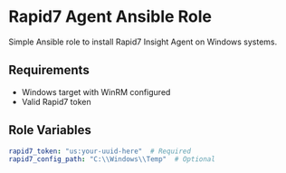 # Rapid7 Agent Ansible Role

Simple Ansible role to install Rapid7 Insight Agent on Windows systems.

## Requirements

- Windows target with WinRM configured
- Valid Rapid7 token

## Role Variables

```yaml
rapid7_token: "us:your-uuid-here"  # Required
rapid7_config_path: "C:\\Windows\\Temp"  # Optional